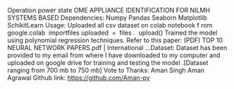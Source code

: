 Operation power state
OME APPLIANCE IDENTIFICATION FOR NILMH
SYSTEMS BASED
    Dependencies:
Numpy
Pandas
Seaborn
Matplotlib
SchikitLearn
Usage:
Uploaded all csv dataset on colab notebook
f rom​ ​ google.colab​ ​ import​ files
uploaded ​ = ​ files​ . ​ upload()
Trained the model using polynomial
regression techniques.
Refer to this paper:​ (PDF) TOP 10 NEURAL NETWORK PAPERS.pdf | International ...Dataset:
Dataset has been provided to my email from where I have downloaded to
my computer and uploaded on google drive for training and testing the
model .[Dataset ranging from 700 mb to 750 mb]
Vote to Thanks:
Aman Singh
Aman Agrawal
Github link:​ https://github.com/Aman-py
